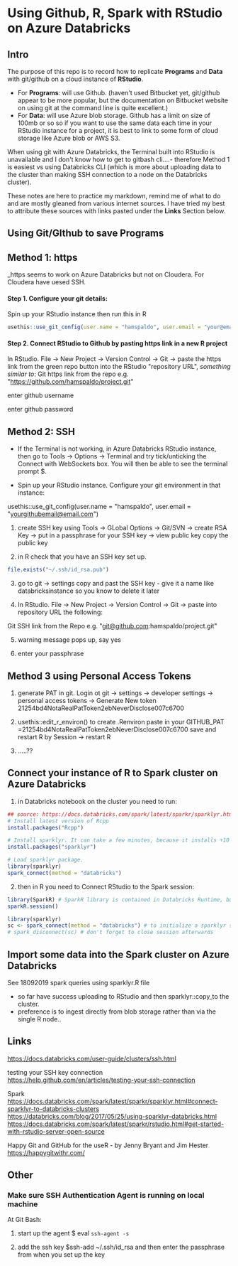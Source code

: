 Using Github, R, Spark with RStudio on Azure Databricks
================

Intro
-----

The purpose of this repo is to record how to replicate **Programs** and **Data** with git/github on a cloud instance of **RStudio**.
- For **Programs**: will use Github. (haven't used Bitbucket yet, git/github appear to be more popular, but the documentation on Bitbucket website on using git at the command line is quite excellent.)
- For **Data**: will use Azure blob storage. Github has a limit on size of 100mb or so so if you want to use the same data each time in your RStudio instance for a project, it is best to link to some form of cloud storage like Azure blob or AWS S3.

When using git with Azure Databricks, the Terminal built into RStudio is unavailable and I don't know how to get to gitbash cli....- therefore Method 1 is easiest vs using Databricks CLI (which is more about uploading data to the cluster than making SSH connection to a node on the Databricks cluster).

These notes are here to practice my markdown, remind me of what to do and are mostly gleaned from various internet sources. I have tried my best to attribute these sources with links pasted under the **Links** Section below.

Using Git/GIthub to save Programs
---------------------------------

Method 1: https
---------------

\_https seems to work on Azure Databricks but not on Cloudera. For Cloudera have uesed SSH.

#### Step 1. Configure your git details:

Spin up your RStudio instance then run this in R

``` r
usethis::use_git_config(user.name = "hamspaldo", user.email = "your@email.com")
```

#### Step 2. Connect RStudio to Github by pasting https link in a new R project

In RStudio.
File -&gt; New Project -&gt; Version Control -&gt; Git -&gt; paste the https link from the green repo button into the RStudio "repository URL", *something similar to*:
Git https link from the repo e.g. "<https://github.com/hamspaldo/project.git>"

enter github username

enter github password

Method 2: SSH
-------------

-  If the Terminal is not working, in Azure Databricks RStudio instance, then go to Tools -> Options -> Terminal and try tick/unticking the Connect with WebSockets box. You will then be able to see the terminal prompt $.

-   Spin up your RStudio instance. Configure your git environment in that instance:

usethis::use\_git\_config(user.name = "hamspaldo", user.email = "<yourgithubemail@email.com>")

1.  create SSH key using Tools -&gt; GLobal Options -&gt; Git/SVN -&gt; create RSA Key -&gt; put in a passphrase for your SSH key -&gt; view public key copy the public key

2.  in R check that you have an SSH key set up.

``` r
file.exists("~/.ssh/id_rsa.pub")
```

3.  go to git -&gt; settings copy and past the SSH key - give it a name like databricksinstance so you know to delete it later

4.  In RStudio. File -&gt; New Project -&gt; Version Control -&gt; Git -&gt; paste into repository URL the following:

Git SSH link from the Repo e.g. "<git@github.com>:hamspaldo/project.git"

5.  warning message pops up, say yes

6.  enter your passphrase

Method 3 using Personal Access Tokens
-------------------------------------

1.  generate PAT in git. Login ot git -&gt; settings -&gt; developer settings -&gt; personal access tokens -&gt; Generate New token 21254bd4NotaRealPatToken2ebNeverDisclose007c6700

2.  usethis::edit\_r\_environ() to create .Renviron
    paste in your GITHUB\_PAT =21254bd4NotaRealPatToken2ebNeverDisclose007c6700
    save and restart R by Session -&gt; restart R

3.  .....??

Connect your instance of R to Spark cluster on Azure Databricks
---------------------------------------------------------------

1.  in Databricks notebook on the cluster you need to run:

``` r
## source: https://docs.databricks.com/spark/latest/sparkr/sparklyr.html
# Install latest version of Rcpp
install.packages("Rcpp")

# Install sparklyr. It can take a few minutes, because it installs +10 dependencies.
install.packages("sparklyr")

# Load sparklyr package.
library(sparklyr)
spark_connect(method = "databricks")
```

2.  then in R you need to Connect RStudio to the Spark session:

``` r
library(SparkR) # SparkR library is contained in Databricks Runtime, but you must load it into RStudio. 
sparkR.session()

library(sparklyr)
sc <- spark_connect(method = "databricks") # to initialize a sparklyr session.
# spark_disconnect(sc) # don't forget to close session afterwards
```

Import some data into the Spark cluster on Azure Databricks
-----------------------------------------------------------

See 18092019 spark queries using sparklyr.R file

-   so far have success uploading to RStudio and then sparklyr::copy\_to the cluster.
-   preference is to ingest directly from blob storage rather than via the single R node..

Links
-----

<https://docs.databricks.com/user-guide/clusters/ssh.html>

testing your SSH key connection
<https://help.github.com/en/articles/testing-your-ssh-connection>

Spark
<https://docs.databricks.com/spark/latest/sparkr/sparklyr.html#connect-sparklyr-to-databricks-clusters> <https://databricks.com/blog/2017/05/25/using-sparklyr-databricks.html> <https://docs.databricks.com/spark/latest/sparkr/rstudio.html#get-started-with-rstudio-server-open-source>

Happy Git and GitHub for the useR - by Jenny Bryant and Jim Hester
https://happygitwithr.com/

Other
-----

### Make sure SSH Authentication Agent is running on local machine

At Git Bash:
1. start up the agent
$ eval `ssh-agent -s`

1.  add the ssh key
    $ssh-add ~/.ssh/id\_rsa
    and then enter the passphrase from when you set up the key
